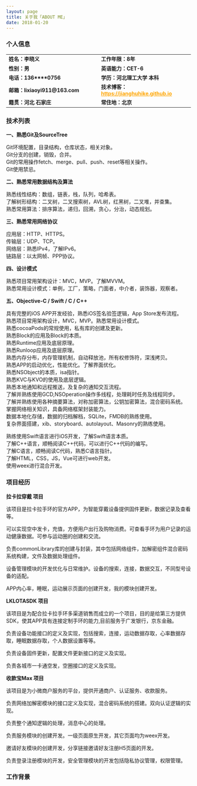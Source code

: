 ```yaml
---
layout: page
title: 关于我「ABOUT ME」 
date: 2018-01-20
---
```


<h3>个人信息</h3> 

<table style="margin-left: auto; margin-right: auto;text-align:left;border-width:0;">
	<tr>
		<td style="width:50%;border-color:white;font-weight:bold;font-size:14px;">
			<!--左侧内容-->
			姓名：李晓义
		</td>
		<td style="width:50%;border-color:white;font-weight:bold;font-size:14px;">
			<!--右侧内容-->
			工作年限：8年
		</td>
	</tr>
	<tr>
		<td style="width:50%;border-color:white;font-weight:bold;font-size:14px;">
			<!--左侧内容-->
			性别：男
		</td>
		<td style="width:50%;border-color:white;font-weight:bold;font-size:14px;">
			<!--右侧内容-->
			英语能力：CET-6
		</td>
	</tr>
	<tr>
		<td style="width:50%;border-color:white;font-weight:bold;font-size:14px;">
			<!--左侧内容-->
			电话：136****0756
		</td>
		<td style="width:50%;border-color:white;font-weight:bold;font-size:14px;">
			<!--右侧内容-->
			学历：河北理工大学 本科
		</td>
	</tr>
	<tr>
		<td style="width:50%;border-color:white;font-weight:bold;font-size:14px;">
			<!--左侧内容-->
			邮箱：lixiaoyi911@163.com
		</td>
		<td style="width:50%;border-color:white;font-weight:bold;font-size:14px;">
			<!--右侧内容-->
			技术博客：<a href="https://jianghuhike.github.io" style="color:orange">https://jianghuhike.github.io</a>
		</td>
	</tr>
	<tr>
		<td style="width:50%;border-color:white;font-weight:bold;font-size:14px;">
			<!--左侧内容-->
			籍贯：河北 石家庄
		</td>
		<td style="width:50%;border-color:white;font-weight:bold;font-size:14px;">
			<!--右侧内容-->
			常住地：北京
		</td>
	</tr>
</table>

    
<h3>技术列表</h3>

**一、熟悉Git及SourceTree**

Git环境配置，目录结构，仓库状态，相关对象。    
Git分支的创建，销毁，合并。    
Git的常用操作fetch、merge、pull、push、reset等相关操作。    
Git使用禁忌。    



**二、熟悉常用数据结构及算法**

熟悉线性结构：数组，链表，栈，队列，哈希表。    
了解树形结构：二叉树，二叉搜索树，AVL树，红黑树，二叉堆，并查集。    
熟悉常用算法：排序算法，递归，回溯，贪心，分治，动态规划。    
	
	

**三、熟悉常用网络协议**

应用层：HTTP、HTTPS。     
传输层：UDP、TCP。     
网络层：熟悉IPv4，了解IPv6。    
链路层：以太网帧、PPP协议。	  


**四、设计模式**

熟悉项目常用架构设计：MVC，MVP。了解MVVM。      
熟悉常用设计模式：单例，工厂，策略，门面者，中介者，装饰器，观察者。


**五、Objective-C / Swift / C / C++**

具有完整的iOS APP开发经验，熟悉iOS签名验签逻辑，App Store发布流程。               
熟悉项目常用架构设计，MVC，MVP。熟悉常用设计模式。         
熟悉cocoaPods的常规使用，私有库的创建及更新。       
熟悉Block的应用及Block的本质。         
熟悉Runtime应用及底层原理。        
熟悉Runloop应用及底层原理。         
熟悉内存分布，内存管理机制，自动释放池，所有权修饰符，深浅拷贝。      
熟悉APP的启动优化，性能优化。了解界面优化。       
熟悉NSObject的本质，isa指针。       
熟悉KVC与KVO的使用及底层逻辑。     
熟悉本地通知和远程推送，及复杂的通知交互流程。          
了解并熟练使用GCD,NSOperation操作多线程，处理耗时任务及线程同步。       
了解并熟练使用各种摘要算法，对称加密算法，公钥加密算法，混合密码系统。     
掌握网络相关知识，具备网络框架封装能力。     
数据本地化存储，数据的归档解档，SQLite，FMDB的熟练使用。    
复杂界面搭建，xib、storyboard、autolayout、Masonry的熟练使用。     

熟练使用Swift语言进行iOS开发，了解Swift语言本质。    
了解C++语言，顺畅阅读C++代码，可以进行C++代码的编写。    
了解C语言，顺畅阅读C代码，熟悉C语言指针。    
了解HTML，CSS，JS，Vue可进行web开发。    
使用weex进行混合开发。 



<h3>项目经历</h3>

**拉卡拉穿戴 项目**

该项目是拉卡拉手环的官方APP，为智能穿戴设备提供固件更新，数据记录及查看等。

可以实现空中发卡，充值，方便用户出行及购物消费。可查看手环为用户记录的运动健康数据。可参与运动圈的创建和交流。

负责commonLibrary库的创建与封装，其中包括网络组件，加解密组件混合密码系统构建，文件及数据处理组件。

设备管理模块的开发优化与日常维护。设备的搜索，连接，数据交互，不同型号设备的适配。

APP内心率，睡眠，运动展示页面的创建开发，我的模块创建开发。

**LKLOTASDK 项目**

该项目是为配合拉卡拉手环多渠道销售而成立的一个项目，目的是给第三方提供SDK，使其APP具有连接定制手环的能力,目前服务于广发银行，京东金融。

负责设备功能接口的定义及实现，包括搜索，连接，运动数据存取，心率数据存取，睡眠数据存取，个人数据设置等等。

负责设备固件更新，配置文件更新接口的定义及实现。

负责各城市一卡通空发，空圈接口的定义及实现。

**收款宝Max 项目**

该项目是为小微商户服务的平台，提供开通商户、认证服务、收款服务。

负责网络加解密模块的接口定义及实现，混合密码系统的搭建。双向认证逻辑的实现。

负责整个通知逻辑的处理，消息中心的处理。

负责服务模块的创建开发。一级页面原生开发，其它页面均为weex开发。

邀请好友模块的创建开发，分享链接邀请好友注册H5页面的开发。

负责登录注册模块的开发，安全管理模块的开发包括隐私协议管理，权限管理。



<h3>工作背景</h3>

